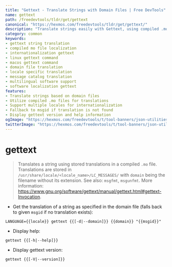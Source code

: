 ```yaml
---
title: "Gettext - Translate Strings with Domain Files | Free DevTools"
name: gettext
path: /freedevtools/tldr/get/gettext
canonical: "https://hexmos.com/freedevtools/tldr/get/gettext/"
description: "Translate strings easily with Gettext, using compiled .mo files. Localize software and applications for different languages. Free online tool, no registration required."
category: common
keywords:
- gettext string translation
- compiled mo file localization
- internationalization gettext
- linux gettext command
- macos gettext command
- domain file translation
- locale specific translation
- message catalog translation
- multilingual software support
- software localization gettext
features:
- Translate strings based on domain files
- Utilize compiled .mo files for translations
- Support multiple locales for internationalization
- Fallback to msgid if translation is not found
- Display gettext version and help information
ogImage: "https://hexmos.com/freedevtools/t/tool-banners/json-utilities-banner.png"
twitterImage: "https://hexmos.com/freedevtools/t/tool-banners/json-utilities-banner.png"
---
```


# gettext

> Translates a string using stored translations in a compiled `.mo` file.
> Translations are stored in `/usr/share/locale/<locale_name>/LC_MESSAGES/` with `domain` being the filename without its extension.
> See also: `msgfmt`, `msgunfmt`.
> More information: <https://www.gnu.org/software/gettext/manual/gettext.html#gettext-Invocation>.

- Get the translation of a string as specified in the domain file (falls back to given `msgid` if no translation exists):

`LANGUAGE={{locale}} gettext {{[-d|--domain]}} {{domain}} "{{msgid}}"`

- Display help:

`gettext {{[-h|--help]}}`

- Display gettext version:

`gettext {{[-V|--version]}}`
